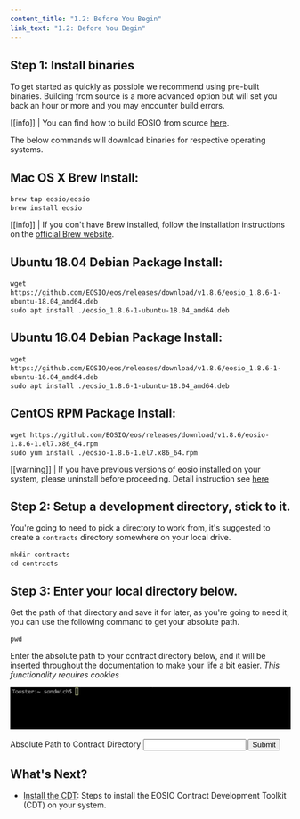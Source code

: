 ```yaml
---
content_title: "1.2: Before You Begin"
link_text: "1.2: Before You Begin"
---
```


## Step 1: Install binaries
To get started as quickly as possible we recommend using pre-built binaries. Building from source is a more advanced option but will set you back an hour or more and you may encounter build errors.

[[info]]
| You can find how to build EOSIO from source [here](/manuals/eos/latest/install/build-from-source/).

The below commands will download binaries for respective operating systems.

## Mac OS X Brew Install:
```shell
brew tap eosio/eosio
brew install eosio
```

[[info]]
| If you don't have Brew installed, follow the installation instructions on the <a href="https://brew.sh/" target="_blank">official Brew website</a>.

## Ubuntu 18.04 Debian Package Install:
```shell
wget https://github.com/EOSIO/eos/releases/download/v1.8.6/eosio_1.8.6-1-ubuntu-18.04_amd64.deb
sudo apt install ./eosio_1.8.6-1-ubuntu-18.04_amd64.deb
```
## Ubuntu 16.04 Debian Package Install:
```shell
wget https://github.com/EOSIO/eos/releases/download/v1.8.6/eosio_1.8.6-1-ubuntu-16.04_amd64.deb
sudo apt install ./eosio_1.8.6-1-ubuntu-18.04_amd64.deb
```
## CentOS RPM Package Install:
```shell
wget https://github.com/EOSIO/eos/releases/download/v1.8.6/eosio-1.8.6-1.el7.x86_64.rpm
sudo yum install ./eosio-1.8.6-1.el7.x86_64.rpm
```

[[warning]]
| If you have previous versions of eosio installed on your system, please uninstall before proceeding. Detail instruction see [here](https://github.com/EOSIO/eos/blob/master/README.md)

## Step 2: Setup a development directory, stick to it.
You're going to need to pick a directory to work from, it's suggested to create a `contracts` directory somewhere on your local drive.
```shell
mkdir contracts
cd contracts
```

## Step 3: Enter your local directory below.
Get the path of that directory and save it for later, as you're going to need it, you can use the following command to get your absolute path.
```
pwd
```

Enter the absolute path to your contract directory below, and it will be inserted throughout the documentation to make your life a bit easier. _This functionality requires cookies_

![cli](../images/cli_2.2.2.gif)

<div class="eosio-helper-box">
    <form id="CONTRACTS_DIR">
        <label>Absolute Path to Contract Directory</label>
        <input class="helper-cookie" name="CONTRACTS_DIR" type="text" />
        <input type="submit" />
        <span></span>
    </form>
</div>

## What's Next? 
- [Install the CDT](https://developers.eos.io/getting-started/development-environment/install-the-CDT): Steps to install the EOSIO Contract Development Toolkit (CDT) on your system.
